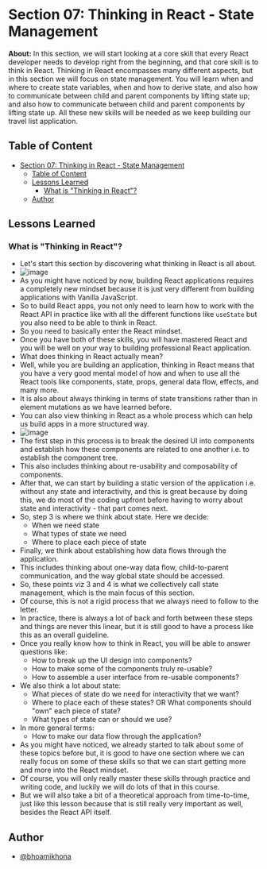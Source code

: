 # Section 07: Thinking in React - State Management

**About:** In this section, we will start looking at a core skill that every React developer needs to develop right from the beginning, and that core skill is to think in React. Thinking in React encompasses many different aspects, but in this section we will focus on state management. You will learn when and where to create state variables, when and how to derive state, and also how to communicate between child and parent components by lifting state up; and also how to communicate between child and parent components by lifting state up. All these new skills will be needed as we keep building our travel list application.

## Table of Content

- [Section 07: Thinking in React - State Management](#section-07-thinking-in-react---state-management)
  - [Table of Content](#table-of-content)
  - [Lessons Learned](#lessons-learned)
    - [What is "Thinking in React"?](#what-is-thinking-in-react)
  - [Author](#author)

## Lessons Learned

### What is "Thinking in React"?

- Let's start this section by discovering what thinking in React is all about.
- ![image](https://github.com/user-attachments/assets/5c9e91ac-2ef3-4e15-8efe-3c5f9aa59181)
- As you might have noticed by now, building React applications requires a completely new mindset because it is just very different from building applications with Vanilla JavaScript.
- So to build React apps, you not only need to learn how to work with the React API in practice like with all the different functions like `useState` but you also need to be able to think in React.
- So you need to basically enter the React mindset.
- Once you have both of these skills, you will have mastered React and you will be well on your way to building professional React application.
- What does thinking in React actually mean?
- Well, while you are building an application, thinking in React means that you have a very good mental model of how and when to use all the React tools like components, state, props, general data flow, effects, and many more.
- It is also about always thinking in terms of state transitions rather than in element mutations as we have learned before.
- You can also view thinking in React as a whole process which can help us build apps in a more structured way.
- ![image](https://github.com/user-attachments/assets/15693f8c-2acc-43b0-a2b6-162d54b0373c)
- The first step in this process is to break the desired UI into components and establish how these components are related to one another i.e. to establish the component tree.
- This also includes thinking about re-usability and composability of components.
- After that, we can start by building a static version of the application i.e. without any state and interactivity, and this is great because by doing this, we do most of the coding upfront before having to worry about state and interactivity - that part comes next.
- So, step 3 is where we think about state. Here we decide:
  - When we need state
  - What types of state we need
  - Where to place each piece of state
- Finally, we think about establishing how data flows through the application.
- This includes thinking about one-way data flow, child-to-parent communication, and the way global state should be accessed.
- So, these points viz 3 and 4 is what we collectively call state management, which is the main focus of this section.
- Of course, this is not a rigid process that we always need to follow to the letter.
- In practice, there is always a lot of back and forth between these steps and things are never this linear, but it is still good to have a process like this as an overall guideline.
- Once you really know how to think in React, you will be able to answer questions like:
  - How to break up the UI design into components?
  - How to make some of the components truly re-usable?
  - How to assemble a user interface from re-usable components?
- We also think a lot about state:
  - What pieces of state do we need for interactivity that we want?
  - Where to place each of these states? OR What components should "own" each piece of state?
  - What types of state can or should we use?
- In more general terms:
  - How to make our data flow through the application?
- As you might have noticed, we already started to talk about some of these topics before but, it is good to have one section where we can really focus on some of these skills so that we can start getting more and more into the React mindset.
- Of course, you will only really master these skills through practice and writing code, and luckily we will do lots of that in this course.
- But we will also take a bit of a theoretical approach from time-to-time, just like this lesson because that is still really very important as well, besides the React API itself.

## Author

- [@bhoamikhona](https://github.com/bhoamikhona)

